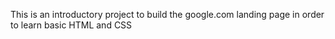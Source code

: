 This is an introductory project to build the google.com landing page in order to learn basic HTML and CSS 